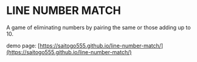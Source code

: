 # LINE NUMBER MATCH

A game of eliminating numbers by pairing the same or those adding up to 10.

demo page: [https://saitogo555.github.io/line-number-match/](https://saitogo555.github.io/line-number-match/)